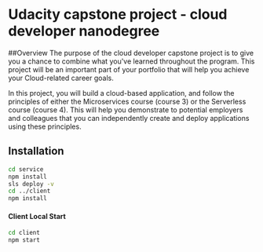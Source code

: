 # Udacity capstone project - cloud developer nanodegree
##Overview
The purpose of the cloud developer capstone project is to give you a chance to combine what you've learned throughout the program. This project will be an important part of your portfolio that will help you achieve your Cloud-related career goals.

In this project, you will build a cloud-based application, and follow the principles of either the Microservices course (course 3) or the Serverless course (course 4). This will help you demonstrate to potential employers and colleagues that you can independently create and deploy applications using these principles.

## Installation
```bash
cd service
npm install
sls deploy -v
cd ../client
npm install
```

#### Client Local Start
 
```bash
cd client
npm start
```